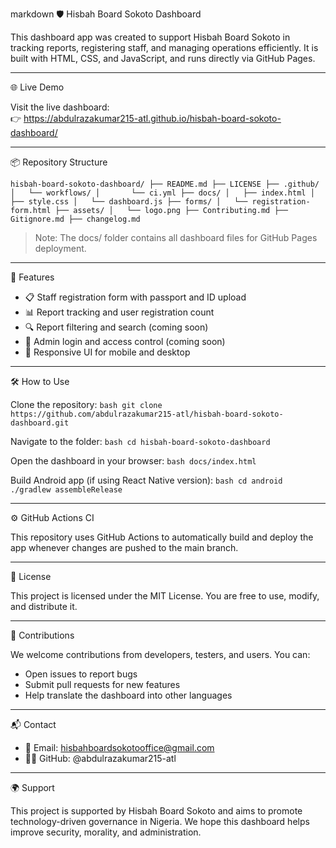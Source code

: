 markdown
🛡️ Hisbah Board Sokoto Dashboard

This dashboard app was created to support Hisbah Board Sokoto in tracking reports, registering staff, and managing operations efficiently. It is built with HTML, CSS, and JavaScript, and runs directly via GitHub Pages.

---

🌐 Live Demo

Visit the live dashboard:  
👉 https://abdulrazakumar215-atl.github.io/hisbah-board-sokoto-dashboard/

---

📦 Repository Structure

`
hisbah-board-sokoto-dashboard/
├── README.md
├── LICENSE
├── .github/
│   └── workflows/
│       └── ci.yml
├── docs/
│   ├── index.html
│   ├── style.css
│   └── dashboard.js
├── forms/
│   └── registration-form.html
├── assets/
│   └── logo.png
├── Contributing.md
├── Gitignore.md
├── changelog.md
`

> Note: The docs/ folder contains all dashboard files for GitHub Pages deployment.

---

🚀 Features

- 📋 Staff registration form with passport and ID upload  
- 📊 Report tracking and user registration count  
- 🔍 Report filtering and search (coming soon)  
- 🔐 Admin login and access control (coming soon)  
- 📱 Responsive UI for mobile and desktop  

---

🛠️ How to Use

Clone the repository:
`bash
git clone https://github.com/abdulrazakumar215-atl/hisbah-board-sokoto-dashboard.git
`

Navigate to the folder:
`bash
cd hisbah-board-sokoto-dashboard
`

Open the dashboard in your browser:
`bash
docs/index.html
`

Build Android app (if using React Native version):
`bash
cd android
./gradlew assembleRelease
`

---

⚙️ GitHub Actions CI

This repository uses GitHub Actions to automatically build and deploy the app whenever changes are pushed to the main branch.

---

📄 License

This project is licensed under the MIT License. You are free to use, modify, and distribute it.

---

🤝 Contributions

We welcome contributions from developers, testers, and users. You can:

- Open issues to report bugs  
- Submit pull requests for new features  
- Help translate the dashboard into other languages  

---

📬 Contact

- 📧 Email: hisbahboardsokotooffice@gmail.com  
- 🧑‍💻 GitHub: @abdulrazakumar215-atl

---

🌍 Support

This project is supported by Hisbah Board Sokoto and aims to promote technology-driven governance in Nigeria. We hope this dashboard helps improve security, morality, and administration.

